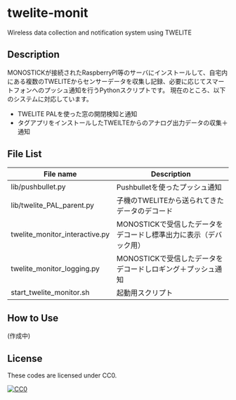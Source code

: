 # twelite-monit
Wireless data collection and notification system using TWELITE

## Description
MONOSTICKが接続されたRaspberryPI等のサーバにインストールして、自宅内にある複数のTWELITEからセンサーデータを収集し記録、必要に応じてスマートフォンへのプッシュ通知を行うPythonスクリプトです。
現在のところ、以下のシステムに対応しています。

* TWELITE PALを使った窓の開閉検知と通知
* タグアプリをインストールしたTWEILTEからのアナログ出力データの収集＋通知

## File List
| File name                      | Description                                                       |
|--------------------------------|-------------------------------------------------------------------|
| lib/pushbullet.py              | Pushbulletを使ったプッシュ通知                                    |
| lib/twelite_PAL_parent.py      | 子機のTWELITEから送られてきたデータのデコード                     |
| twelite_monitor_interactive.py | MONOSTICKで受信したデータをデコードし標準出力に表示（デバック用） |
| twelite_monitor_logging.py     | MONOSTICKで受信したデータをデコードしロギング＋プッシュ通知       |
| start_twelite_monitor.sh       | 起動用スクリプト                                                  |


## How to Use
(作成中)

## License

These codes are licensed under CC0.

[![CC0](http://i.creativecommons.org/p/zero/1.0/88x31.png "CC0")](http://creativecommons.org/publicdomain/zero/1.0/deed.ja)
